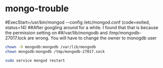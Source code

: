 # mongo-trouble
#ExecStart=/usr/bin/mongod --config /etc/mongod.conf (code=exited, status=14)
##After googling around for a while. I found that that is because the permission setting on 
##/var/lib/mongodb and /tmp/mongodb-27017.lock are wrong. You will have to change the owner to monogdb user
``` bash
chown -R mongodb:mongodb /var/lib/mongodb
chown mongodb:mongodb /tmp/mongodb-27017.sock

sudo service mongod restart 
```
